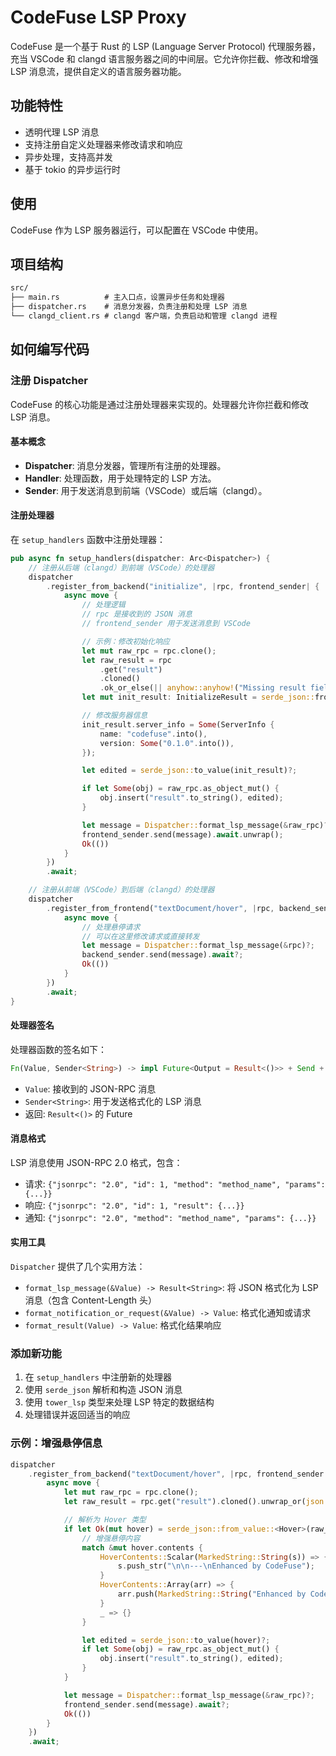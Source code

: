 # CodeFuse LSP Proxy

CodeFuse 是一个基于 Rust 的 LSP (Language Server Protocol) 代理服务器，充当 VSCode 和 clangd 语言服务器之间的中间层。它允许你拦截、修改和增强 LSP 消息流，提供自定义的语言服务器功能。

## 功能特性

- 透明代理 LSP 消息
- 支持注册自定义处理器来修改请求和响应
- 异步处理，支持高并发
- 基于 tokio 的异步运行时

## 使用

CodeFuse 作为 LSP 服务器运行，可以配置在 VSCode 中使用。

## 项目结构

```txt
src/
├── main.rs          # 主入口点，设置异步任务和处理器
├── dispatcher.rs    # 消息分发器，负责注册和处理 LSP 消息
└── clangd_client.rs # clangd 客户端，负责启动和管理 clangd 进程
```

## 如何编写代码

### 注册 Dispatcher

CodeFuse 的核心功能是通过注册处理器来实现的。处理器允许你拦截和修改 LSP 消息。

#### 基本概念

- **Dispatcher**: 消息分发器，管理所有注册的处理器。
- **Handler**: 处理函数，用于处理特定的 LSP 方法。
- **Sender**: 用于发送消息到前端（VSCode）或后端（clangd）。

#### 注册处理器

在 `setup_handlers` 函数中注册处理器：

```rust
pub async fn setup_handlers(dispatcher: Arc<Dispatcher>) {
    // 注册从后端（clangd）到前端（VSCode）的处理器
    dispatcher
        .register_from_backend("initialize", |rpc, frontend_sender| {
            async move {
                // 处理逻辑
                // rpc 是接收到的 JSON 消息
                // frontend_sender 用于发送消息到 VSCode

                // 示例：修改初始化响应
                let mut raw_rpc = rpc.clone();
                let raw_result = rpc
                    .get("result")
                    .cloned()
                    .ok_or_else(|| anyhow::anyhow!("Missing result field"))?;
                let mut init_result: InitializeResult = serde_json::from_value(raw_result)?;

                // 修改服务器信息
                init_result.server_info = Some(ServerInfo {
                    name: "codefuse".into(),
                    version: Some("0.1.0".into()),
                });

                let edited = serde_json::to_value(init_result)?;

                if let Some(obj) = raw_rpc.as_object_mut() {
                    obj.insert("result".to_string(), edited);
                }

                let message = Dispatcher::format_lsp_message(&raw_rpc)?;
                frontend_sender.send(message).await.unwrap();
                Ok(())
            }
        })
        .await;

    // 注册从前端（VSCode）到后端（clangd）的处理器
    dispatcher
        .register_from_frontend("textDocument/hover", |rpc, backend_sender| {
            async move {
                // 处理悬停请求
                // 可以在这里修改请求或直接转发
                let message = Dispatcher::format_lsp_message(&rpc)?;
                backend_sender.send(message).await?;
                Ok(())
            }
        })
        .await;
}
```

#### 处理器签名

处理器函数的签名如下：

```rust
Fn(Value, Sender<String>) -> impl Future<Output = Result<()>> + Send + 'static
```

- `Value`: 接收到的 JSON-RPC 消息
- `Sender<String>`: 用于发送格式化的 LSP 消息
- 返回: `Result<()>` 的 Future

#### 消息格式

LSP 消息使用 JSON-RPC 2.0 格式，包含：

- 请求: `{"jsonrpc": "2.0", "id": 1, "method": "method_name", "params": {...}}`
- 响应: `{"jsonrpc": "2.0", "id": 1, "result": {...}}`
- 通知: `{"jsonrpc": "2.0", "method": "method_name", "params": {...}}`

#### 实用工具

`Dispatcher` 提供了几个实用方法：

- `format_lsp_message(&Value) -> Result<String>`: 将 JSON 格式化为 LSP 消息（包含 Content-Length 头）
- `format_notification_or_request(&Value) -> Value`: 格式化通知或请求
- `format_result(Value) -> Value`: 格式化结果响应

### 添加新功能

1. 在 `setup_handlers` 中注册新的处理器
2. 使用 `serde_json` 解析和构造 JSON 消息
3. 使用 `tower_lsp` 类型来处理 LSP 特定的数据结构
4. 处理错误并返回适当的响应

### 示例：增强悬停信息

```rust
dispatcher
    .register_from_backend("textDocument/hover", |rpc, frontend_sender| {
        async move {
            let mut raw_rpc = rpc.clone();
            let raw_result = rpc.get("result").cloned().unwrap_or(json!(null));

            // 解析为 Hover 类型
            if let Ok(mut hover) = serde_json::from_value::<Hover>(raw_result) {
                // 增强悬停内容
                match &mut hover.contents {
                    HoverContents::Scalar(MarkedString::String(s)) => {
                        s.push_str("\n\n---\nEnhanced by CodeFuse");
                    }
                    HoverContents::Array(arr) => {
                        arr.push(MarkedString::String("Enhanced by CodeFuse".into()));
                    }
                    _ => {}
                }

                let edited = serde_json::to_value(hover)?;
                if let Some(obj) = raw_rpc.as_object_mut() {
                    obj.insert("result".to_string(), edited);
                }
            }

            let message = Dispatcher::format_lsp_message(&raw_rpc)?;
            frontend_sender.send(message).await?;
            Ok(())
        }
    })
    .await;
```
